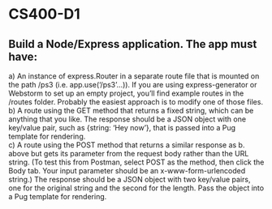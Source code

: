 # CS400-D1

## Build a Node/Express application. The app must have:
a) An instance of express.Router in a separate route file that is mounted on
the path /ps3 (i.e. app.use(‘/ps3’…)). If you are using express-generator or
Webstorm to set up an empty project, you’ll find example routes in the
/routes folder. Probably the easiest approach is to modify one of those
files.  
b) A route using the GET method that returns a fixed string, which can be
anything that you like. The response should be a JSON object with one
key/value pair, such as {string: ‘Hey now’}, that is passed into a Pug
template for rendering.  
c) A route using the POST method that returns a similar response as b.
above but gets its parameter from the request body rather than the URL
string. (To test this from Postman, select POST as the method, then click
the Body tab. Your input parameter should be an x-www-form-urlencoded
string.) The response should be a JSON object with two key/value pairs,
one for the original string and the second for the length. Pass the object
into a Pug template for rendering.
